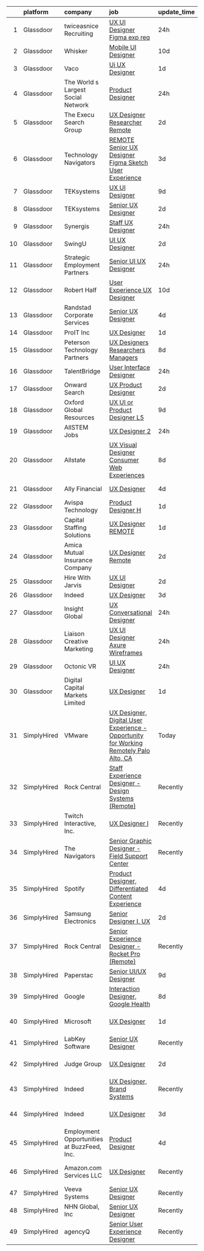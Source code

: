 

|    | platform    | company                                    | job                                                                                                                                                                                                                                                                                                                                                                                                                                                                                                                                                                                                                                                                                                                                                                                                                                                                                                                                                                                                                                                                                                                                                                                                                                                                                                                                                                                                                                                                                                                                                                                             | update_time   | location                    |
|---:|:------------|:-------------------------------------------|:------------------------------------------------------------------------------------------------------------------------------------------------------------------------------------------------------------------------------------------------------------------------------------------------------------------------------------------------------------------------------------------------------------------------------------------------------------------------------------------------------------------------------------------------------------------------------------------------------------------------------------------------------------------------------------------------------------------------------------------------------------------------------------------------------------------------------------------------------------------------------------------------------------------------------------------------------------------------------------------------------------------------------------------------------------------------------------------------------------------------------------------------------------------------------------------------------------------------------------------------------------------------------------------------------------------------------------------------------------------------------------------------------------------------------------------------------------------------------------------------------------------------------------------------------------------------------------------------|:--------------|:----------------------------|
|  1 | Glassdoor   | twiceasnice Recruiting                     | [UX UI Designer  Figma exp req ](https://www.glassdoor.com/partner/jobListing.htm?pos=121&ao=1110586&s=58&guid=000001815186f83383e779f0a57c1a36&src=GD_JOB_AD&t=SR&vt=w&ea=1&cs=1_9e7ac651&cb=1654930209337&jobListingId=1007931487579&cpc=F4EED0218A761C36&jrtk=3-0-1g58odu7qpkd4801-1g58odu85haq4800-4cbe9baa28111327--6NYlbfkN0AIiLXtwtv0BDns9BiY4ItblantFozdL6jLmLxNvS8mvsFZuf83cfUMnmzjgVz4_Nfqjtst_ZDrOrp92ib_S4Me-AGAB0wny7_ieHp5DKWR1-OZzp3wNzR53CF5I__jUX-2v838GvwKQhbSpBroY_EhQynZsfnmjrwRxZ2i8JkLeFMYN_ABEpdY5N9vCeE4orHLkoRa-1WGROrfpwpUUgXNhv9e3BGOguKixcbUjLNItaEOMblqMBpY9Bf1nueLV73_5tSAtYQ5POJHuZJqvvwTclFr8YCPTwLvsXSqSGGJRW0krL6AbVWiDCNJQihNesNPfJ_b7zR4aJsQR14Zr0_8sik0kdjbwGuAVgzGOgmJr_Y46tO4iCpGcUnq_Q5e6AQhyXEYO5mnJA5rRnW_fXra4RW6WPCjQiU_Av8EDahJjouRJoGqvMmmxIU40bUHSEliNb6562B_0WisvOvryGZ7KymaAO4eqNMptrPNaAVzJyRLgpTCmURGkpQbfYwh8Ut9krwvQ1iCSmrlC4vv-wD0FXiak85RIi7qii_fiyXuCA%3D%3D)                                                                                                                                                                                                                                                                                                                                                                                                                                                                                                                                                                                                                                                                           | 24h           | New York, NY                |
|  2 | Glassdoor   | Whisker                                    | [Mobile UI Designer](https://www.glassdoor.com/partner/jobListing.htm?pos=103&ao=1110586&s=58&guid=000001815186f83383e779f0a57c1a36&src=GD_JOB_AD&t=SR&vt=w&ea=1&cs=1_057826d6&cb=1654930209334&jobListingId=1007906987829&cpc=D7FE8E303655E3F3&jrtk=3-0-1g58odu7qpkd4801-1g58odu85haq4800-3e63ae35ad6425d2--6NYlbfkN0DuO5AyZ4DbdVEdCWdwRW2X2xQLnXYxTgC22YElx7EXc8msMH0mY6KKmy9iETSqPoVG68_ymrySiBqnT_Z-kgUnZ7-8t8PHgBNZhJB5RmVN2egvIOAqSIUFXIpkxnT2hnaFxXIXPlKXPkHZJgtupdkrxL5zaVKiEHQ1wletxAELzj_eiLjuE-c5PaI_vf8QpJbugVRmN6OBIvPVgVOm9hHBTv0ILKa_ov_sjgz3GcTtGl1V_raz0HzxgIzBcLvay7DUCCDc2cMbcuKgvEioLsSCTZ_GcH-Z6RO9WKV4vrjyPYLEdu785eUHO_ioqkcfeKTTg8qw_cYh_QNd6aW8XMbirjhPFaiywibyku2r1pPc8GpHfdqCnhRCSgNA43jKZ5jZMO4ltg7mjjM0O_mSpV9RmL3StxIec4Qx40v-APky4pufQ3ngYAD03Mjk0qF7XdGiYOJ7vGkaetUkWvcU9bfRP6I3pkp9Iw_7Hwh0_vPzk7BO4YuZz0B-0V6r7_ZQXtAJ4BCv8yYpbcOwtPeGwvXluESEdMUf2bBaNBEDi5-AfNM84tgPubx0)                                                                                                                                                                                                                                                                                                                                                                                                                                                                                                                                                                                                                                                                                   | 10d           | Remote                      |
|  3 | Glassdoor   | Vaco                                       | [Ui UX Designer](https://www.glassdoor.com/partner/jobListing.htm?pos=130&ao=1110586&s=58&guid=000001815186f83383e779f0a57c1a36&src=GD_JOB_AD&t=SR&vt=w&ea=1&cs=1_cb1e87ea&cb=1654930209338&jobListingId=1007930703467&cpc=AC285F3A3ECA6BB0&jrtk=3-0-1g58odu7qpkd4801-1g58odu85haq4800-8d33ee7386c23f6e--6NYlbfkN0D_sybMACCpf9B-677oK5j6rPldVB6BlrVvFjO_o-GJZbzuF-qh4PxErFUqfUsv_6t8kiFPyZ_jNj299LXM4LXhlu7Br84ip411-lz3BVIXEJMRMCo6PKR5LFGeXqwjY-_qqIAQ4IdY-XUxsuXZdRM_REKfdqFQu2ZnyQYOQ3UdsUPc9_92q_deRp6J11XEAhumOFRjX4OMbsqBpKmis2W1Kx2AjaskCCOf48x7hhHeOCnI9W6gDC2--NJSLUUs1tCSUsYG4m4NiiU7xHHGoJZTs2FTbvYnQK48peK1jldxQuvcLuFQLVLog9sDf3SNxQqJ3HU_pEHVj-a2oY9D8CknBRlLAYH9-R0NQSOBDiCpIg49Uc7-zFV6rvMVV6dzbhyBDtTg9SUGeSAd5ZzLe49A8VLB_8o1je8Tfu30O2dh4lhIGpdlQ9T_f4rlcGI3bkwHnm10cUtNRUhsiH0doF4_psihZvMIGxtHxiwAHF1JNwMwcd_ZFURQLYfFuiL2CxuaQXF_EAAhSsBUOy75Ng4-EkcEimlNGHaXbQGRqLD6iViP4sEVvkA0)                                                                                                                                                                                                                                                                                                                                                                                                                                                                                                                                                                                                                                                                                       | 1d            | Remote                      |
|  4 | Glassdoor   | The World s Largest Social Network         | [Product Designer](https://www.glassdoor.com/partner/jobListing.htm?pos=114&ao=1110586&s=58&guid=000001815186f83383e779f0a57c1a36&src=GD_JOB_AD&t=SR&vt=w&ea=1&cs=1_f9fa2297&cb=1654930209336&jobListingId=1007931750678&cpc=1120CD366D53BFD9&jrtk=3-0-1g58odu7qpkd4801-1g58odu85haq4800-b215dd9ab70b90cb--6NYlbfkN0DSgjPPcnEdvoK3uuxfISLALE6pB1FR7YSHOr_tSg5_QGIhoz_2VqUepdcKLBLI_zTDbMZa8Lt83iFXJY8-XwTv9huRo82EHr3Fe9NpzK6yFvrfNENXWOafxtq28bjvdDlV_z9WsPf1qHiWUKgbz9VOE9oJwVnl2SzvJg9izxoEp7Xcglnvz1ASWEFMcXxxjclLEEZUpXoPuhvn0Ua3CQFhCYo7ljAF5ICRRK4N97DRGPXLMMvKU-I0LEE2CdzF-miXcU3ppXkcFyHbNwYqh35a-oaHLNCSfxsBaXhx4cmM0MR67-6_z9C0p8UXZPzeKw4c8rw6yVcn8vTXfEijkp0YOEpCDEHI48hx1LNy7h92gYKxG_urfCLeSZngNkiEXatUuNYfeCx2g2rvT61g4TBOeqD6vAf8zDsjY65VNj5GD6SDHrYaqNC0JoeCiG8l7Zzng9RasU2BDR12MXYO81hzde3oJghy44nB6eAXrSKVAOiNMYe5wwgpEjmE4fabQVuWFDsE-TSL6TXHFkwJdKOH5Zl0q4xK5qI3iVUyUDWPG5GVYQKcIyIlnSy2wll5s7Ae-OOJrYcrW-dXL8yrQFYb)                                                                                                                                                                                                                                                                                                                                                                                                                                                                                                                                                                                                                                                     | 24h           | San Diego, TX               |
|  5 | Glassdoor   | The Execu Search Group                     | [UX Designer   Researcher  Remote ](https://www.glassdoor.com/partner/jobListing.htm?pos=125&ao=1110586&s=58&guid=000001815186f83383e779f0a57c1a36&src=GD_JOB_AD&t=SR&vt=w&cs=1_7775c96f&cb=1654930209337&jobListingId=1007926948681&cpc=1CBFC3E34E2A31FF&jrtk=3-0-1g58odu7qpkd4801-1g58odu85haq4800-f8f3d1b4f0b177b7--6NYlbfkN0B-PqtJkJBxcFK4No1YgA2WlSENonneqf7HjiGu_Q0_hJLOEOJZFKXDgkSAyn4SnXarDDIBuGXksHpJj1yxcQeosDldTDlbS5Lmi183zHP4i4epKqtIwsuydJ1VqAMwP3Ca6yaUWuyNw4QQE_VFH6KWEWV2g5exa3K17mkMCbRM5kWyZAJEc5NEx1pzYGwTcNc7Q9WILmDLK5_ZGojIgpfi9wJH6WHy0e0YmODqenlb4rJW0uKR-SiUY9ckJMBJ2ghKncm2hMtzatsdY6ZQQvXGCrnGYcD0d8Sp4DC7lXUlBdA6OfxZ3W-29iVhC_epNaBI9oI-HId0DJNPj3OUMxyPtILmv4rEAlWydhyyuAXu5mxyU1T03N5o-mqCzYV_G9GrfcS_AOmD1a-GUlNkEcRwN9fT0uY0zVu8yC9lHXCBXftNuVwAoUjUWluacK8eGcbdCq1zfIcJwaTWav9y_FX0yGRU4_mg8Z8AeBJhBRq1YQ%3D%3D)                                                                                                                                                                                                                                                                                                                                                                                                                                                                                                                                                                                                                                                                                                                                             | 2d            | New York, NY                |
|  6 | Glassdoor   | Technology Navigators                      | [REMOTE Senior UX Designer   Figma   Sketch  User Experience](https://www.glassdoor.com/partner/jobListing.htm?pos=129&ao=1110586&s=58&guid=000001815186f83383e779f0a57c1a36&src=GD_JOB_AD&t=SR&vt=w&ea=1&cs=1_57085429&cb=1654930209338&jobListingId=1007923474795&cpc=3DB599BF2F4828F0&jrtk=3-0-1g58odu7qpkd4801-1g58odu85haq4800-85f4fd6b5ef2c7a6--6NYlbfkN0Dghj5z1L9zryqi6V-NO156Xa3x3UqYEK34b4tdfJ6K_3U_O56I2FbOR1N--ng7L1jtGnSUYqswiW7xBjq9N0Kp8mY0RZiM7054f10e-S-bVwEWBOsT6mgmbVD6aaG8yNXsb0WZd9CmEzu7NM9fqkdiXnLednVsll9xrnrjF_D56wzt4-OIzGhekaBqW9-yQZl1qaKDwVMAx9UCxum3cKTAt3KbsdBI347Ru39wNdEY7q8oWd4DjejysfAWsSMedblFjeZM0YtzqhPL_orbNTNZT5oU3Kr9LND5RUrCZqTeo1TN8TUI_k3qqccC0JOPfo_T8bE8cN4XWZnUqUpyweke7QsTfKdqM2fgrwaI2xal6EQiNsESAqnshHEqweEE_heKFx2ZUnGfi22J1Q5SG-pLgVwpv3jbgPCdX1MEjvsY1j7L5D8VgCjoloAN6rlwEfeh5ai99ROhdlujDLjblb7npjBfwI663uf3PNUUYhK9urg0h7CNBsjIZGIYzvpsvvZXA7NbDJvlVQ%3D%3D)                                                                                                                                                                                                                                                                                                                                                                                                                                                                                                                                                                                                                                                                              | 3d            | Remote                      |
|  7 | Glassdoor   | TEKsystems                                 | [UX UI Designer](https://www.glassdoor.com/partner/jobListing.htm?pos=127&ao=1110586&s=58&guid=000001815186f83383e779f0a57c1a36&src=GD_JOB_AD&t=SR&vt=w&cs=1_baf2dc58&cb=1654930209338&jobListingId=1007909029503&cpc=47CFDC01B3F81FAC&jrtk=3-0-1g58odu7qpkd4801-1g58odu85haq4800-b23d9136957774fc--6NYlbfkN0AuKz8EBO1xHDEL7V2YF9xF3dC_I9B9i-Zw2Jh8clPMK9BxhHDJszxSyW718EipT5NpSSfV2Y97mEDIvr2kdv_hnmpQM2WlQUND61xxVdm3u7_abE8bWw3_p2_0_gdjdK1cXwK9G9eU85Ov5hs8PyC3iuXIPXY2re24cR4M1BNHiCMyjZGR8JwaUqJ9facDHpHHnr1TwAfsl6aNDr48cA-kj3xM-vYrohKYmIXL0IM2oAKmRY4tzqdlJYjkai2sGPBC3z06XlfBKtTd9b6nr4g74bAoFUyvGG5xNZqb6J2Mg6wfLF8aKA1WHDccvvTv4WYLqZ3QDpz1OiiCMecNewpfs5nB-Fbky49tSJNyv0tr326ARvtI1tkFum4ShMYxU-DNFStOX5-_lrNQFTwuIUhvR4EHD8kCj5sEHmfAo4n3OYzcOz0I1PyBgZRKpiu6cF74n2TOSABpMKype_afmip1PRzHtnsHA4dZKL7itLJZm4zxLkVds4SnNevF-j4VRHOHEODONNFJyoWQIgQ932tw9_IlOTNoYGv9eU6LFwPQy5zPk8WNnJ6agJ8TzMzHb9Zih-N4t9ozRLdhVlf-CD6GNsiEDRTDz7YJ507cz6C-tJVEah1eTWuQ47L1ipOWwcSHTJEieSe6zsPQFIZN99CcxYPdqKk4hK6EDpk_7yTVGdXDq5OzH0cnWhOetjcNPskP_Lk3D05fqXjboes3MCxGCdQzpCsVaKPt1wyjf7h-vNT6862OmSq-R6pxH-ZFQpaPR103Nrhvazond-pGCa-amIIaOC-uO949RJFehZy8USDfxXHjG7KktoxLjo8Lx1tvPMQGaah-QkwKCoanO56AjDqKCjiu-Bu9jZScvEilDafeh6EdFZGJ7E9gV-IHCyp5-280gxVcpwgwZlPjgbokhUc1XNgh_Yx4BxLfVzdstFbsdQMlDp01aP7-T_-S2hgVeoa0QsZNbQ%3D%3D)                                                                                                                                                                                                                                                                | 9d            | Minneapolis, MN             |
|  8 | Glassdoor   | TEKsystems                                 | [Senior UX Designer](https://www.glassdoor.com/partner/jobListing.htm?pos=123&ao=1110586&s=58&guid=000001815186f83383e779f0a57c1a36&src=GD_JOB_AD&t=SR&vt=w&cs=1_7216a1ad&cb=1654930209337&jobListingId=1007927920038&cpc=B101C867B3EF2D75&jrtk=3-0-1g58odu7qpkd4801-1g58odu85haq4800-86c3145a89bc932a--6NYlbfkN0AuKz8EBO1xHDEL7V2YF9xF3dC_I9B9i-Zw2Jh8clPMK9BxhHDJszxSyW718EipT5P4-Ir0D8TY0SCGeDI7QqQcXTrzjObI9tejwzrYXwT-zMEp76SnU7FjpUtngAbccwY6jgRMo991Dc9UXmGmUq8j66ajtARjvjq5_-5vo94gwsws5K69ODeIBfzZZStmp-LAa0kyHfF25kcSU7sErZ6LCqE4L52pqKrWGWIEAwiOw2DdLcwXJ2-k802A09bTGd6iPlklEGCA-_WEVg1C36BFoBIu5vD6RRPn0Qel3xXRX0jXiZYdpWcO9CMmXkAG2gACoaP3DULhIr3l8aIHRkt8RG2YJchFsLKbWJ3bisw5c1hPaHWQ-ffD4cozNbtHHNNR8hbhWydYGK7slWd2xxVdjOOoB0NGwpUlOnZFxV4wmabGzy3f002m2jTNPn1Vj2fDnaAiHqsF0zbQ6gwyB7lt-VzZUMRh5jQe_wEiQf9NyK6giTUrdlT48boCmO-eQNnGuLKFjlTnXr5MdgHNUyRKgO6x7yS6oY5ebdywAj0eBjXl_wmx4xjMhD-UihjOC3e9PhpC5r_7eH6Mndd1opc1rQWCl3VjfnVrob3kB570Bs0h0x4R0vZzqMJgJ8vSE1HcnWxmWceqWpBC2nOYbo3zCZzBuj5PReqaDP4ddDgjRlcI_ry2U5urh9dE_kKsXIFVqIufBNm9kJnJ3kQJV8gN_80WEjCbWsF6lQCF8dnvDZdFMezbnmSrcIVJtg5IdyekoQ06Hudlce7osYGNXkWXf92G1sV91cNqdnLIQh1Ihh3xjA1a-rQSDG0EspLhXkD0wWlA2iWMxZw0yMrOX5Bsss4V9_6E7zGKoGIchSN0QFYV88JtJv14JGUBdGZf6XckAa3H5Z2ge5z19nb_QJBWzbovSjS_n0YgXcR2YOWTAbY6apGXHzztO61tIspwrp_p3TGBkCOCMA%3D%3D)                                                                                                                                                                                                                                                            | 2d            | Philadelphia, PA            |
|  9 | Glassdoor   | Synergis                                   | [Staff UX Designer](https://www.glassdoor.com/partner/jobListing.htm?pos=110&ao=1110586&s=58&guid=000001815186f83383e779f0a57c1a36&src=GD_JOB_AD&t=SR&vt=w&ea=1&cs=1_85def7ac&cb=1654930209335&jobListingId=1007932010064&cpc=A0637F14311B9419&jrtk=3-0-1g58odu7qpkd4801-1g58odu85haq4800-45216c0cf5ae7144--6NYlbfkN0DW_ZuMbP_m-EQUZBg93ahRtEkkdXdviKhoJnsIHoZm_Bzf5R8b_260hvBh4tWqlviDrNuDi7YZPp9AlJQNF19e-k9yCAxaPz_LXk1YMl0HMuY70KFwQPmyY15jLiaX1ERNY7wdlFMzNF8tUVQDMXj4gN0pY3ynUgRQ554KAAOWn5hTunGpDWb3VciYLRzwreNTVsrkkr3WdfqZkIwXyTQh4e6CCJdKMUv5z3euiYQTJWLf5O8Jo4pfa-vPJyPz469CjoQlSSVfML0qX28pZWtG23LtIo3ls2gSc6rWXONrqr2vb1rY5ZsZ2yZsJr2kxtPKVRfXXuj0wAyAfuakCfJalSxtiritrNjUW-8pes3aJMgZKcMXtKqGFB5LaJx0-XGsficdkz03VpG6qSznQsXfft_wFl2rzfhhzygbXVIQLWzHMvtd1dxTsN6s29fD9xVymC2rCyOf40FUkFUhmHZujIjvQqe5Kr8egoH04p6dpfJe8PhB5U-yTUxxE4adgCSO-6FBc1uwQQkpw8EQmWIo)                                                                                                                                                                                                                                                                                                                                                                                                                                                                                                                                                                                                                                                                                                                    | 24h           | Remote                      |
| 10 | Glassdoor   | SwingU                                     | [UI UX Designer](https://www.glassdoor.com/partner/jobListing.htm?pos=109&ao=1110586&s=58&guid=000001815186f83383e779f0a57c1a36&src=GD_JOB_AD&t=SR&vt=w&ea=1&cs=1_9b558125&cb=1654930209335&jobListingId=1007926834838&cpc=47CFDC01B3F81FAC&jrtk=3-0-1g58odu7qpkd4801-1g58odu85haq4800-90be412c0e78cf2f--6NYlbfkN0ByltNVdnI0zg0p1CfNvnwQ3h4bWp4Qqe6bePUFuzopcagvZS5ETFReQpOgwJrLri6wO7C9pr5XNKd0KawLG86jNJkdnhc3TTDn0o1kQ9gxW_v7I4sdmFpzgSULk4RFgIG0jUxNUX59MJqWqq5xMlMs5WB06EXACGAnE1JqSFg6rmmom_27daPs6bUvJJJlqKFyGJpjJQ5X-7-kgbmgtQqWmuS5cf3K7Lh99ObVG-FI5Shg_A4nci2BYyoY9inxTLdRsBCc50_bYr7yltoWQTTrOxdXJSYvoTacw4qYdf3LnvcRfcW1VMav0jqLNDBT46Std7AWjbiWwPa6HldhzLV-BScp-YzuVlpm6Sr9KZW-DEAcojUTCG4xJdYkcDTfddQLR85yGvU9gCp158HUkrjP2YMIdfJSH80vhMQ-zHTppn7L35fGxd4oRryPtVieq-EoApWzWGRcKJz_C-iQyouosRWd_nRwIIwa5K0eolt3q4Puku85np57)                                                                                                                                                                                                                                                                                                                                                                                                                                                                                                                                                                                                                                                                                                                                                       | 2d            | Connecticut                 |
| 11 | Glassdoor   | Strategic Employment Partners              | [Senior UI UX Designer](https://www.glassdoor.com/partner/jobListing.htm?pos=128&ao=1110586&s=58&guid=000001815186f83383e779f0a57c1a36&src=GD_JOB_AD&t=SR&vt=w&ea=1&cs=1_e90fce96&cb=1654930209338&jobListingId=1007931980555&cpc=32EE424DE2B657EB&jrtk=3-0-1g58odu7qpkd4801-1g58odu85haq4800-3c0d58cfb2e5cf3f--6NYlbfkN0CLSf-jfoHigW1cBjtGRtm6_23EvXrANN9AHlQMkGJBiwptYFTk2c-t8irqyWPWI3x-QZ31W31wTjr9ruv6c3qdB1ri32lh_8dagwRQ5V9-LTl-ks22IvY4-LhNJIWTwHx-gvrVc6Ei1Jt76D_jUfbhDbGfv-po6NzQI3L7ixou525ekXo3VgkXt1GoQb0qrtyFTCn32PT_-bmExtD593OjEl6ffkvQY7rs2NtYyxOhzo1X5lQD3SFlRtiX2yHi3TxAi0sLO15JrLNFdSD4RgOaFF4obrGoAxMa_o-4ySZ3yLZ_sACsw0ip-vnNp7zLCHGWUyEZupJeo-iWdCNEPa884kgKQa7p_Km8vnBVbWQXzM1Z1izLvgmRcwl4-m_oQ2L1jL22imootnUjMVuRvRBdjkLVfiaH63Myj6Ye4IXUCnaO-KlRIbNP_NAPxqdJqOvnvJJmhVf3prwrEGP87UXY2EF-dl-S_B0PvIgOmgXvDPDKOPOJsaxnCl5Hpy80KIU%3D)                                                                                                                                                                                                                                                                                                                                                                                                                                                                                                                                                                                                                                                                                                                                  | 24h           | Remote                      |
| 12 | Glassdoor   | Robert Half                                | [User Experience  UX  Designer](https://www.glassdoor.com/partner/jobListing.htm?pos=119&ao=1110586&s=58&guid=000001815186f83383e779f0a57c1a36&src=GD_JOB_AD&t=SR&vt=w&ea=1&cs=1_32b6751a&cb=1654930209336&jobListingId=1007907399792&cpc=B101C867B3EF2D75&jrtk=3-0-1g58odu7qpkd4801-1g58odu85haq4800-bccc8e0cf7607a0c--6NYlbfkN0CpzDdaQkua3np5pkmj49lKioZwmwxQ-yx5plwbYmV_M_hSx6mEeMAEQjdiVKQ20yyVyaPlqhHhTnNs7apTFrtdRXXXF-2wyU-mJFy0gP6awhpBgIU_PAWs6EWcOgrS31HSuZxA5t8aGYQJodxxKDVZYzTilNwMYfW6ZKlbWa6w1KiqD-_1jJm-DuDV4vk6atL9UfzOc18TKuJGKCMGSkQTZeyYdRJImVkqdnMz3os_DsXYm8UOJ6s1bhNbG8gRQJ-EOsKZv9wJiXn-mvx1btMoeUXpdVVr9MpAwUFFT5obCTTB1n_kkspp8EyXiM9sXlj1bcBrEro_KiPwOAbRy_NirsD_j_-sflNJ-kENKkQ60PrkzwgoEXS61qtBz8JLxWFUOnkcb8B_hNgjpaJYIdfxYkETnkR0xAKVxTrayB9dSAcWb6Nbq4wyN1hWMQfpZ57Dc3cRQXfz8zVSiW0kGbuzqLUMest44TxsnuB_JQpRWJY8sGBGup5wzQ8EGmp1Z69rHhdRhkqFPzPI5hcbT0njv2oY9KbaahyYmMdlWlMkx6cvLnbVZonH5LEEzGahcHHMwi-AbctBuA%3D%3D)                                                                                                                                                                                                                                                                                                                                                                                                                                                                                                                                                                                                                                            | 10d           | San Francisco, CA           |
| 13 | Glassdoor   | Randstad Corporate Services                | [Senior UX Designer](https://www.glassdoor.com/partner/jobListing.htm?pos=115&ao=1110586&s=58&guid=000001815186f83383e779f0a57c1a36&src=GD_JOB_AD&t=SR&vt=w&ea=1&cs=1_c26f00e1&cb=1654930209336&jobListingId=1007921434951&cpc=654405A9B1E0A9F5&jrtk=3-0-1g58odu7qpkd4801-1g58odu85haq4800-a8285a73e4aee10f--6NYlbfkN0BI5uAquhv6luMiTjTK_pX6QnJ2xp26kgPF5SzwDlAeCi5lf3b2XVfwewJLgvbddXoJKsZV-9_Cc7yshHmILZktVr4IATABsBlEuOuUmMldN-AAKoVFUFo3ftbxmjrEnlOOdnwoaWkdHMRqQ8uthIjruz6B8tY5UpFoRhoYruy541k-0ZNrO-HnC-y-_SDTkK2jOdNkGH5y3-H4hrmjEFZC0KePSki1BruCbk5NjOFmee94J5gSHNKgUjGUgAJCQ9ibjbJav6y8ktxIc0vfwi34v_DupBnZElfInR7RM963e3o-kvSMSCzkDLEwfJ5M2dNKYTJluzVGzJpXIYOn_doOn7mrU4gV3c6e54k_stoCAiEfv12iHQiK5thpe44JVrQf_9X-iDYKLNDyhgGRc97EelgRYE0Z0Yb5SLvfWv1sWHlsd7AA1VKLsNOKAi7H_FA4I-8HvAxrjfbBZkfvZs97kRWQItPUEAw5_3XSCuS3ozQWENN50vo-Lmtx3cn5Q-vi2TpXS0kZ5bDuIrNgbMLe_erP4lw6OhnsZvGPHr-IIP84c_jeE0jhOB-PvBcwIzqG12VsCoCvyr_ZaL5PpGUyrcjkEcE1gGIEfNGkD-IvKKuzg4yNvkWm8iQQxmWBWtkarJ0Udpt7Cg%3D%3D)                                                                                                                                                                                                                                                                                                                                                                                                                                                                                                                                                                                       | 4d            | Remote                      |
| 14 | Glassdoor   | ProIT Inc                                  | [UX Designer](https://www.glassdoor.com/partner/jobListing.htm?pos=124&ao=1110586&s=58&guid=000001815186f83383e779f0a57c1a36&src=GD_JOB_AD&t=SR&vt=w&ea=1&cs=1_94f961c3&cb=1654930209338&jobListingId=1007929775484&cpc=8795CF9063CD573D&jrtk=3-0-1g58odu7qpkd4801-1g58odu85haq4800-b0f1d389af4725b5--6NYlbfkN0Dvvu0k5orVndX-pVX5gIAbfUD850mwj9cGy3MpbCSoBF1xFN5CVVdw9ptRQJVgDZRTMY9u5vYyNcG2udGUuwIIg1CbNMFqBRx92fKZzkPBYLd7jJnTGch4VP927DE8JBBbar-R4HLAdCREJTbn6vStrOYWqE8KLq_5tZXkuEIYsnDcyNmEoxv86h6HLFuzP5zIjel2rCyIzQfRePl99h14h9ZUxkEXdjrhj24bcYr3yWXeatV7mmkDRnrU49QLflb6ENRnM0q_fgXbVxViqKRaV_CIXz3Bk8soUj9Mjp0OlOidbVfsua-RzS8F4CinugJBw7sPxcsl6U4TlM96qtdSNMYnukFEf3pLsm0Fjo0oJu7R_XqYCWru-kYN4Orqj17oMj3Ua0eUlH3ODvNg3tDxWqxKS36_W8WKbnrW5I2d0iYXbiPVicLhWEs6fJvH6Ud0NnowK86CKhAZ4DY3vxIrvAJTKx6Xt4ark4_c97C21m9-3FsIS-TOM6SESgRUbvJvuMSaI7b2YQ%3D%3D)                                                                                                                                                                                                                                                                                                                                                                                                                                                                                                                                                                                                                                                                                                                              | 1d            | Remote                      |
| 15 | Glassdoor   | Peterson Technology Partners               | [UX Designers  Researchers  Managers](https://www.glassdoor.com/partner/jobListing.htm?pos=113&ao=1110586&s=58&guid=000001815186f83383e779f0a57c1a36&src=GD_JOB_AD&t=SR&vt=w&ea=1&cs=1_3ea56d11&cb=1654930209335&jobListingId=1007913922893&cpc=F5E96E35A1725171&jrtk=3-0-1g58odu7qpkd4801-1g58odu85haq4800-be9a9497246e6c72--6NYlbfkN0AgtsfPTMZ7iDcp1X4T-0K4CYWuscf9rvuaH0n-fMkMyKnr7WxHRcz12wTe7OJE2CN_IzjgHpuh0civkyGoD918JVTJPVXboxxUb1jKyX1oPgy4NdtEtnPMCDOCuk0DkoHPWbzwU4VWpU2_M4ovPn1Ozruz1zwXR5I_FuEJj90HxLtmwMZPJW-vHepajD3La6_wgz-uLYyCUDlXEkpwS6MzbhshargkrSyPM9B-VNVDik1GAoaK446bnK6rQqysBVV6DE2fbLt9abjzZl-uY970YaZWL2uCMkLfC_n1r9iS2bdSuTpc3R78h1GejLuGVFU3fbxBG6yVGEv3R2QPjST8zQE9bRaW4i6k5mvDw438rji86cnAAI0tY2f6uYJi8bCHjZesDzDqCKjxLtp8uH1xEY53ejrbCFg3ktGq3njnUQOWfhJ7ucbg2hmB13EW7hwuJsK6k0yvFPQGdI90FKaPkDIxyLddNGDy9pzrnWL2VpQ7D1KAP-vJw7E1ky-JD5Nyx5INASRhv6a_2S1y7QwaKgSjlZZWeRs%3D)                                                                                                                                                                                                                                                                                                                                                                                                                                                                                                                                                                                                                                                                                    | 8d            | Remote                      |
| 16 | Glassdoor   | TalentBridge                               | [User Interface Designer](https://www.glassdoor.com/partner/jobListing.htm?pos=126&ao=1110586&s=58&guid=000001815186f83383e779f0a57c1a36&src=GD_JOB_AD&t=SR&vt=w&ea=1&cs=1_773e0a6c&cb=1654930209338&jobListingId=1007931597170&cpc=C4A69CCDBB3B9599&jrtk=3-0-1g58odu7qpkd4801-1g58odu85haq4800-bdc3c58f05361f28--6NYlbfkN0D7yZN5Y4Y3yDNIVFku1LF3jTDQg9U8OJZurnzp5mMLIP6WqhGw4ZWWAr-MD-l2YyF3q5L48X6zciSmC2-X1FuhRjSrNRQL0WIPUxwfzVrxpBTW3JaTtslLv7h04meqTbERlfRI97fshwab_tyd5BrXprrKHVU2dcbE-R7HBY8qL6VGqlleuKuvf2a6p1fjw3p6ZwZf-koRzlZqJyoCR4w26P7xAcdLlMbRF7-g9oVBTAcv2OkXrqOgIRzT1vJ3VocJiQYHaTGpex3NEjsTgIjvAjWkbxEg9Z46u6aq-hfSQX9ZUAknyoZ-BlbH9OoAqmPsQZLjey7V_Uz2aHaB7CGVGGlCc--ftYHivKI3-DPK8WkKhO0ou9lnNWsnvP7-q1CWRS0RMcTqkhTSePa-eWHbYV3gi4NONWChrTNzrt9ezmntkp166vRXoisdz2tngchQjYCKkwbj2WhOXl0w5hXtGObgyx5BCql-1KbnMMl5d72JtveDcB8abDOel8sFEmizFRiiNuuotQ%3D%3D)                                                                                                                                                                                                                                                                                                                                                                                                                                                                                                                                                                                                                                                                                                                  | 24h           | Remote                      |
| 17 | Glassdoor   | Onward Search                              | [UX   Product Designer](https://www.glassdoor.com/partner/jobListing.htm?pos=108&ao=1110586&s=58&guid=000001815186f83383e779f0a57c1a36&src=GD_JOB_AD&t=SR&vt=w&cs=1_121f426f&cb=1654930209334&jobListingId=1007927916338&cpc=CBEBA1A9D941894A&jrtk=3-0-1g58odu7qpkd4801-1g58odu85haq4800-1c6f5219bf26dc4b--6NYlbfkN0B7YoEZZ2QAGDyEGGmBPAUWSHc1Mt3sMCn9FehKcWA3w0jw7EbYYLNYrsl7tzDtlmk_etndudjzcRFZl9VENICoBwI3YwvyFWn29nt2yyVJFfbd4Rw_Agn-gK5_3majfJjN-m8dbTqhfMKA7CAeBBoA3fn0lgOxHO0j0NyHFEOWW-fBHQqpAVwVLwptqqcOUMT-2nsoflLCQm36R--sf_BOJwfrLttSWTYIAhFzbuEY5vNlMFFjh_947bCGGcsyb_2P9k1Xz23m3avIdbKbnSFyzfcUXwQ4Nd7G9m6Dmwl4p-DtElKMP33rCNKy5gCuVbxW3v9__A2QDVXgUweprZfc0CxOv7zyv9rHez1x1oF6-jei8Wtn2ga0lfcYvSVEv-ehXzdsLKwPnJsrXnvbE74OveiKMTPYRTOgp50TLSvqp-Nx3VZa2RBtZbReDicjMiqLtJMvk-Gd-hOsrga0Che1XlQ8UtZ-jkefA4Z5uUI4CwpRrknerTZa9D1qAV91f9hingYP_uBanJ7sbo1cpalOQhwcud-jNTbPJPLXRTWUcCdDMthWWoDJVFq22Sr3VO4Z08_5TlBdOQKLV8gdzozmtoSmR_qcHYlnhjJ7AKKFD_7bLNnXxsgQhmQmBzct0SDw-zpHcrSFfn7a5U2Qnxlay5rY_YhNaRfSFH4GoSJ_cwgD5T-rvqEL37ht2SV-2zxsKWtkDATnZoO1En4JZ2G4jimhy-QVQxdOBLKTV86i1BeMPjV_XFshgu6InITOy-8leCoDKZqCHhfoaTOb-cxFjqme7h53A9KWVkuA4uYIRo-7AJzrH8aFHv1McNrLSf61HCpRZTzRVbtrflrp8e0kiCJ6cOnj3MaeJkp-QOQ7CR2P_DHpNGcO8IkYuuaU8YRwCBWTzWMnowlsPo1uXAOc_ndPoC-VVMe6kq21gVV2xZTcH3Kxm2U7NsAC-7BOTSJZf_JTEu3H53b9_J1VQP9jm_wFrINWr0H9EQYPrxwm_ARCTMxyWu0V)                                                                                                                                                                                                                     | 2d            | Chicago, IL                 |
| 18 | Glassdoor   | Oxford Global Resources                    | [UX UI or Product Designer  L5 ](https://www.glassdoor.com/partner/jobListing.htm?pos=120&ao=1110586&s=58&guid=000001815186f83383e779f0a57c1a36&src=GD_JOB_AD&t=SR&vt=w&ea=1&cs=1_62746d1c&cb=1654930209337&jobListingId=1007910888820&cpc=654405A9B1E0A9F5&jrtk=3-0-1g58odu7qpkd4801-1g58odu85haq4800-236d53317970062a--6NYlbfkN0D38dVY1HiwVlRJ2sgHwoll4iKvb8KzfDOOcqRKKsqQYBdEVI9w2agCyPdJw2s4TQoE74vZzh8SXUc9h0xY8xyPYLwKsOvBUgl9y9tE1B6tRrqFTkfx2LFZhefZnNvzciUxa9TnrtURLxlm65Qh6xlIx7olQZRP4mkpX-gaUrNa9j0kfrBiZiIsjFlL9raYYwtLq2gxJP2GwWCDuDaI3wVw4Jes-KzEF4tnNK1Lbliu1_CNufGUazfbzTVFMEVackRBYlcqYH2r2Xk-7f8T_tgUzwefQLCkDy2zHNYQEKCANMI7dF0IMGaXrSj5PRUfQgiD5s2EUFEPdgDKErtnnyW2Lnm19DqkDG6c8CNKZFGyKr-KG9SgyBfD55KsQnB5FCrOfvntPhQ_YoxR3Nwv1rMNBH-UmjIlYDEsfzj7st5DY5Q8gt8m_J5hkJg17if0waB10QNEIZ9IjOFnsEk5wJs71ZjlAgXIw4GcHpjCr2R4_p-RtTxgN_o1PmFsE4zHV9yzEajSyZ5ifg%3D%3D)                                                                                                                                                                                                                                                                                                                                                                                                                                                                                                                                                                                                                                                                                                           | 9d            | Remote                      |
| 19 | Glassdoor   | AllSTEM   Jobs                             | [UX Designer 2](https://www.glassdoor.com/partner/jobListing.htm?pos=118&ao=1110586&s=58&guid=000001815186f83383e779f0a57c1a36&src=GD_JOB_AD&t=SR&vt=w&ea=1&cs=1_933d918b&cb=1654930209336&jobListingId=1007931661160&cpc=444700D72F2ECBCE&jrtk=3-0-1g58odu7qpkd4801-1g58odu85haq4800-3594efd0c425616e--6NYlbfkN0AiZrMnqxUjvkrH1BfCsd59OntStyTxBw0I9DVEtrwMU8u8VABxWhm38rMTa79PJKD7sLexSlGh70obY4M4HRPdIEc3Ntv_vC2sT7CuyBm7gb1CwOUj2VxMrsj4P0qsw4HiizZFB7-qPxaidMKGUVuSOFPmqnIoBEc79zZio-lUmdd8cgo3oR-62XJy-2fwY5AMXOHn9AT2toDx7MccWbe5zX3g09Pg5bKUASLLLXhiNnWv6AzIkcyg3KFY09kta3MR0pHOjQ7teWuX2cSQ8337Bpm0dbDrua_7h2JPoUHy5Z3foAH6PZYOaP0Lhk8FG_0CFaMecXZQEaBdStMfMeFU-r8VYZbNC4UWXr2nCjp2AKqrULCEnu4d4F8E7PD8ZLiF7t-TL4g4NMrpz2jNayolLP0-RRaHlH7KRCjzsmb7zvuW6bmqG40pMKmNVmehbBGt29lbErjP23GJNvBmPjc-2WcklK7aiutYP7KlgkhFJI8ISKUFrBy-sp433CxQSNM7xJwrO7vktA%3D%3D)                                                                                                                                                                                                                                                                                                                                                                                                                                                                                                                                                                                                                                                                                                                            | 24h           | Remote                      |
| 20 | Glassdoor   | Allstate                                   | [UX Visual Designer   Consumer Web Experiences](https://www.glassdoor.com/partner/jobListing.htm?pos=112&ao=1110586&s=58&guid=000001815186f83383e779f0a57c1a36&src=GD_JOB_AD&t=SR&vt=w&cs=1_c86fe24f&cb=1654930209335&jobListingId=1007914485050&cpc=F41FEAB56D215062&jrtk=3-0-1g58odu7qpkd4801-1g58odu85haq4800-3196ac33e8f806e8--6NYlbfkN0BLH0BMQoDn-yw6Urt952hBm1JLFZ7WpBxND2cMIOjOqdmupiC_ZwOjCSzUpM3cDMZGOf-Kt_-x8Ym-llbhspBMgQkvS4-FVVe4lgdPNxQFzCtELzUdOAXdalJtT_oXjWdEPwr5edWDyv8RyJ9E9o24SA9RCt72_oDm4CeruygIA0PVnN2MWJUTVbUSaAfv45SVyZ0U720eEfDSot3gufGimkZYTyUapFTnwVMpIAaUKM1RILIH3o-x_CU-K41tr3F4-v7SrwkKiUdqHKl1hBGhvNpScqvft-_tufNK6ajB08d01PYurmNVJSLsucEZDHGQF2-9XCmjPdKdj2zFs9PUPLLGNjUcXSYrt8oazD0Suw4f_R7XJO7BRVA3VnQpOmKcUFu40n-HaCrSC12zKHmRrGmyKZqc8N-0FlRMt5GIKa4TWoMt8THa7yCXojlc4HSbdJn2IQlMz-ncqoDGsvHowgOV7K8y-EXvK2Z2BeW91qCvnl-G4jWHFkUBo6TLsJ3sgdPQarmNMM7FggCB3BoZg6Uu432NLiNtx6fU5ukmDrBBupMyeAiEhw1xWQyhmpmJWxp655CuRW4eGxhU_hIhXNEjlQlYTceNCdFopzb-YtCZNDxKvTuAzTg1ChfOe-HJZ3hBT_RUc121mV5afPnNsqvEal8C5Wya9Am2akLVIoC78DsnKctW-Crw9FSlv9xkt027eIUNKmu9lY_moUWErN2baBZEeR87lU-k3VkcxznIWhvGbutYYvT36v3ZphnYUwlIFxYS4IgFHcuRnQ9j0HFNc2jrANaMYjEUnNRWu-kX3iplKRsUMIMgKvCPrdFUfZ5oJZSTI1kcK8jJSTgwju6JyLPAPU_d_pjv4QiL7yBQ0PygeogaGxevxpi7LyrYTySWcvRATek8TPEWW4bxzV9fgd2oO928CFFP_qMXLO1Onnht88Th_s_9h686Ww4P9C4juUou2hQ2VTLyDsSwXP8Qldt2k9C9V3kgEEJgYiNKSauR-7nQW5G60hmwI7km3y6vj1vYQp4UIesEekcerPrellMzMY_hVbRdq8q1fDGoNmVmAV74XdctJ5ZdAyvpe6zCMDgNWI9GudSwgqPpprBF06VKt_RgXWOqPVeEqwZAbJo5xgFTHihDMzorH6GyDAaQlB-CtSTDYhNhIJ_qjvdIZRwzkEBbKgBrT7n-4A%3D%3D) | 8d            | Remote                      |
| 21 | Glassdoor   | Ally Financial                             | [UX Designer](https://www.glassdoor.com/partner/jobListing.htm?pos=111&ao=1110586&s=58&guid=000001815186f83383e779f0a57c1a36&src=GD_JOB_AD&t=SR&vt=w&cs=1_09003a0e&cb=1654930209335&jobListingId=1007921188578&cpc=F41FEAB56D215062&jrtk=3-0-1g58odu7qpkd4801-1g58odu85haq4800-b7f3488588d7c1c2--6NYlbfkN0DJ5QQ_XkAtnGD7OtNJBPWnMWX0-0yeBIg3SyIy7sPtwbzsSHHn3ObDFBkKUa5OGl_kTcNFTUq7R5pfB8xwnSESyHOdE1bdbTyi5sZikq59piGfExyeHGtUJ3qGrBo_2XJ6XlRHOQk-Vdqz8qpLt5_gS7TucC62N7wExGiyIHMAMoSyAxGejroC27yYLatU38koQ--S9FJT8HElADjMWOe-4Ey-5rlcxABlJHt6lt9sQqv_-cQOY2KLy900LekoikVAHp9SL0RSzCzcuSbdCe7iOhPUlB6yq20jINHFolIW6c0KP6jZRWWpkLarNlm61DA-IhaBoTMAZwATlHB2EEiTPrVVUdtrGGgOIYs4axWBOM_8KGt7sIRQH-0isxtHcHUh-1maURgyZoSkIz3WzyLVOU1j-ceNWTp1rgHItuH2iJM5msYKn1dfYW9g3Ir6Gd8oxKAZa5dNcGq1rmwkH38U5Nil63g3DTs%3D)                                                                                                                                                                                                                                                                                                                                                                                                                                                                                                                                                                                                                                                                                                                                                                                 | 4d            | Charlotte, NC               |
| 22 | Glassdoor   | Avispa Technology                          | [Product Designer  H ](https://www.glassdoor.com/partner/jobListing.htm?pos=116&ao=1110586&s=58&guid=000001815186f83383e779f0a57c1a36&src=GD_JOB_AD&t=SR&vt=w&ea=1&cs=1_e29b94e4&cb=1654930209336&jobListingId=1007930429590&cpc=84DBBAA61F05C438&jrtk=3-0-1g58odu7qpkd4801-1g58odu85haq4800-ef2ddbf7ac69a93a--6NYlbfkN0Dj2d0qKPEJP0fpBViK7V-TZwXvjpwqshPgAnSSx4qW-KrhPkyDM9HZN_F8jkueVASTfd-Q59fimzkyRsWUA9xck-Yv4kw9jIeGNrPeGvT2vmOuEQAP0MYFjhQtVDhV6j3Bq6qeNsT56WPCPR_Duc9595ADyBG4Pe-wYsm94k5N91lueVvTq-sSMHuqznYWonnsq6bHMQ1EIpSevTMaZ-igVej1hfWUzMqRxbZxk_O1j06QY2OXRV_WIEEvfVFd72Yq7Yt7ocVb_7okZcHWpO8JdXI9PepaOv-RVGE2dq-KiNPo7FE73H2PPTIPY41SAjQJn3sRpmVf4MTInsZ9YhGxQn_tX0QxXSi5FyDR6YqeOqOs1187JdnVqgdmIlo8kQVWk_8O9F8bYgsmWlC6Jv1NM6sxWe4WoHjGWpAMMpOM2rFkeNe7Glrxv6r_AyZO68bAiCt1zAzm9ADxRA31laJnkzbX5gvcvfI%3D)                                                                                                                                                                                                                                                                                                                                                                                                                                                                                                                                                                                                                                                                                                                                                                   | 1d            | New York, NY                |
| 23 | Glassdoor   | Capital Staffing Solutions                 | [UX Designer  REMOTE](https://www.glassdoor.com/partner/jobListing.htm?pos=122&ao=1110586&s=58&guid=000001815186f83383e779f0a57c1a36&src=GD_JOB_AD&t=SR&vt=w&ea=1&cs=1_c79c8134&cb=1654930209337&jobListingId=1007929605112&cpc=AC285F3A3ECA6BB0&jrtk=3-0-1g58odu7qpkd4801-1g58odu85haq4800-056d8a1f4b1570ff--6NYlbfkN0AHXq2vAVwR3IH7wgnTMdWCa3HguypIXx0DFudX-u0zu6XSU0N9gDGCMsnO9yvyAfNResLx3I-tW0Y3rnKxa7yFxxd8pkwYkk_SsmljcZ2myNyp07vXnYm-pD-RzFNdg6sdbIMEieOI9LmTFzEynss7nw7t1INrBReRt-frneHPkrRXVZzV3o-cMz_iJYJHm6gK0_kUT2loJLgqzt8a6gD_OUF2CwNCVBr2k-C35sbtriVFsDQrIi48l5QlOzRLrBsoL6qAqe1ueAvg3Bs5N_clHmgFHL-y4Pa7X0fvvObGoVGxdGOpT4wHrvqXbb3y0zJU87J_zQBIiylu-fudqueF-hswaaRi0rH6OtaqbaXT6nQtN3EqNsqfZUnOc1oMB67se-D-Fo63jVbVuB9HjWXN6DfV_o3823VBsFuK8H8Zt-NXQWFmvRIQw0a-vWB-M_4IBLB6aZ1oN2phF0QYvs0rPiaUBoKMBoQ9-KcDgWPhAbI3b2rn1fyEW3iVd5askwJmX8lH-sBa0Q%3D%3D)                                                                                                                                                                                                                                                                                                                                                                                                                                                                                                                                                                                                                                                                                                                      | 1d            | Remote                      |
| 24 | Glassdoor   | Amica Mutual Insurance Company             | [UX Designer   Remote](https://www.glassdoor.com/partner/jobListing.htm?pos=101&ao=1110586&s=58&guid=000001815186f83383e779f0a57c1a36&src=GD_JOB_AD&t=SR&vt=w&cs=1_b0dd643c&cb=1654930209333&jobListingId=1007926834023&cpc=9FE5D8D7282D4400&jrtk=3-0-1g58odu7qpkd4801-1g58odu85haq4800-2c7305d5d3e04e6f--6NYlbfkN0DHNsmo6-l5VPEcn0_qUKkjeVx5zfr-x0vwZbi1T4ZBycdf6Jx9Tpj7qckzafRgtcIsjmn-TscFFB-IG86F17M_sb4snCqogfMYBkucV4L1lAygGDqBt5-cph-doJXodkoZgAZ2ic4E2TQ1vuILfL5dbGSsMLK66x38hbHaXN1IL6kxewnsLr38Yf7hwdUAZcUpSu5hNIu7xlSrW-zYY99UK_10elzU5HyJ1TBbcI0UukMs04xmqYdNugyfcvm-MturuonWyGTMAh4Ry-GZW9KtOdeSOmLrzkcU8LsrlPvK1HkoXR_zP-fhVfaj9_7b29kzF1wkx-NpErD08VBHupU06eJ0PP9wz03quUQcZVt_UaqsB8RsuRpjBJc7_QBwbphbq4Ko3L112zmOm1C1-enyIKTzyVgh3Qc_94ZladtXPFHpmhaPr92_NwqW-EvZhQxPveXc02xHTD9E5AKitSur6uzLK7Dp662r98kMQ_eDTOnKFliiUI7UhcgOeHFECfqHDxOuP_siSeCnS0Rg2iiC8OhsmjEbkrMtDDauXu8FoUrlAASzFVDEW4bH9GY4e0yhm3JBt9tbWUUB6y4wGKNo_5DdhsmJeWJkLFVHnrE7-I--pMpEHNZG3wkIVt_fs_YB6iFuxTJL3IVU1eaUwyXDl2NgXUwqIok2awGqCPodcsioLVPU_E2xFiq62WenFLTNN5Rgp8agjoH7QwO8q-Zgc0uc0rgsBvX81k2i2ddAuAyN1Mddfi3FZA3XckYM7XjuxOFWm-Qeg_10trifjDiYKrRVjdPk_jihjt7Q0xBxtA%3D%3D)                                                                                                                                                                                                                                                                                                                                                                                                                          | 2d            | Lincoln, RI                 |
| 25 | Glassdoor   | Hire With Jarvis                           | [UX UI Designer](https://www.glassdoor.com/partner/jobListing.htm?pos=117&ao=1110586&s=58&guid=000001815186f83383e779f0a57c1a36&src=GD_JOB_AD&t=SR&vt=w&ea=1&cs=1_07a903d1&cb=1654930209336&jobListingId=1007926145509&cpc=AC285F3A3ECA6BB0&jrtk=3-0-1g58odu7qpkd4801-1g58odu85haq4800-642f6b9d5075da16--6NYlbfkN0BeqOXt1Ki4TgaqVzKgHyO684REiCAwMDt6QdkLJMyKFE4U8Gf44T3q6743LZi-2_pt6MslfxNCKwG26QfOnk65MDSAvhEh1FozefcMaaZUoVlqpMK1sFQmvjY6FGbPfjXKLfmf_WvM9oMstn5PURCunjQlgiWmywsCjJiIEj2hRib3oL1zugv-pYhM2ajHHVefwhi0s2hx6g9qJ301NgnWm3AfUZoMkyBs4vUV_a4EcxjONFS_yXKVCz09wp_P70ekhENK6IqtgTkfcIxtQPViqR0R5lSRuF1PeTgpvYB2tbTVvdOHts7S6sevvsSlag89-0Ryna6CNFEKhX7K4u7ONvxhkwfaFLHRNkfT2FHwXP2tpYb3FJ9U8QyKDRhPzQ24lBEOcjoWDhnZPrptOrChzVVFfl5oyIPPamQr30TyJ-xNKcoISrD7rbvlOsgEXdKoifB3saxABCnAVZVqfROP1uemEtCiaOebl7F_Qvi14NKxKh1aAuhmcRrvXAxFahjBIGs8Fn7nEw%3D%3D)                                                                                                                                                                                                                                                                                                                                                                                                                                                                                                                                                                                                                                                                                                                           | 2d            | Remote                      |
| 26 | Glassdoor   | Indeed                                     | [UX Designer](https://www.glassdoor.com/partner/jobListing.htm?pos=104&ao=1110586&s=58&guid=000001815186f83383e779f0a57c1a36&src=GD_JOB_AD&t=SR&vt=w&cs=1_4c15c4b4&cb=1654930209333&jobListingId=1007923874752&cpc=47CFDC01B3F81FAC&jrtk=3-0-1g58odu7qpkd4801-1g58odu85haq4800-3ac8a8f617c321c6--6NYlbfkN0CiRNM7CVr8YueLFKlzwbFWI0o7IjV438l4sVrvKZ0flpURU_mqoI8EbsK64YRr3OAaXjJJu2l5SfCEuFHJvSAwOF3klP6nwHV-XTwzoG0lue_VY4n5DHHb8LK6cbTIm222QLgO3-z7kFWHCwr9vSBncnj_4dIwG3SX4qiC2MLmkZYeU_g3oXbNDb-vwyDJq-3JVsIbvDxR7LHwpihjOCaiUsZvF08QBdS22YcXQ6A97EGz1O2nL7xCtgud540SYf4b3UNL63xnWXD5Wy9wao0jEdu9QsVYLpkAGZjnVFWZEKCqvQF_Kjur6_pLayLLw7NvWGohONTSQMcIAhzeAcLEbgKeJJW9uJmK3eif0xlelr4762J98BlkMV-MrvOCBYdIXKrYKuyBZvsHtvhAujxRp7GDRdbO6EzTgmcCgU2xLOTUrD_ZfEA0GuyGxAonJidkJ_Y3yGfSO51k5qF9nQnQV9VjQuPdJVC1YaG_oQTBTv9_P_hMe5QRLkHsRHbB32HhcZaBwuzni3sk8Nb2Bki8)                                                                                                                                                                                                                                                                                                                                                                                                                                                                                                                                                                                                                                                                                                                               | 3d            | Seattle, WA                 |
| 27 | Glassdoor   | Insight Global                             | [UX Conversational Designer](https://www.glassdoor.com/partner/jobListing.htm?pos=107&ao=1110586&s=58&guid=000001815186f83383e779f0a57c1a36&src=GD_JOB_AD&t=SR&vt=w&ea=1&cs=1_7ebe87b3&cb=1654930209335&jobListingId=1007931831402&cpc=217C45A42544DB93&jrtk=3-0-1g58odu7qpkd4801-1g58odu85haq4800-77f0dc64a415f847--6NYlbfkN0BKkHZu3wF05EeDimN_p6sYpKCMArvwa95YdH7UpkaBCkTAlOdu2lVg3PGyOTeT_EK769KBeyr9NN_pIoMSzzO8BZDAfopk6Gq0kSzW4Pci4mo6XJRbo7klqVLD9jqw-nC-JTly8FcN73XNjPnC1GCVE_gaUKSo8uO2twbrV32D1uxPIMYnrDgb7NIV308uUdRBEWcBpZfme7jvvBnzNGLuvy5uBbaLN3-rebpxRTnCOTcN0Cm3Si53I1zXbuO7lqKutu-rXDoXRrbiwivBwzvCRDBwBkBJ3UHf_nJfJrY4PGXiAyL8gmPedh5ohKWhed3fzeeAw6A5PzXt0EIHsI3t8PF1B20lG73Y3y1-9uL0vz6l-28lxJ-dzWJ21b7WXqLQBIkS3Db6VIQIy1png6M8DMpDNbiYU5HHZ6SZnB2_r6ytqzx07__m18R1ZFP9BBc1UaymgZIFlfka4elxQncxwHESEDRytA3Vnlt4_WK72teku-z0xe1i3FhG6p80M7N9DdNhRppSWw%3D%3D)                                                                                                                                                                                                                                                                                                                                                                                                                                                                                                                                                                                                                                                                                                               | 24h           | Remote                      |
| 28 | Glassdoor   | Liaison Creative   Marketing               | [UX UI Designer   Axure Wireframes](https://www.glassdoor.com/partner/jobListing.htm?pos=106&ao=1110586&s=58&guid=000001815186f83383e779f0a57c1a36&src=GD_JOB_AD&t=SR&vt=w&ea=1&cs=1_bfe610ca&cb=1654930209334&jobListingId=1007931564163&cpc=1D891ED3EFC3904E&jrtk=3-0-1g58odu7qpkd4801-1g58odu85haq4800-6b574b7215cea0d7--6NYlbfkN0Avk85b-YPEI5UMG_dNRGM_jE8ITbRwotNFgB1ePgli60ZDt0HDFL1Z9mQ9aKHk4aaoascpVqm2SiXNeLhMgyqGmAomi1PFmqYapzFFQXK1HyjOj6Sdu7qNIaecWUmbly6VB3HdgqsUyQDSZyTpJdh_fpAJNYqun33bBMKcuM1AH-0JPRPra5panp5aBY_8gC-pS3vh3-BUliiKTu8uJd24m4ZmMpBpvSD_3Z6fs--YEZB7AeUk2JAk06MziSkv1S2ytq0CGjQK5kZq0_560LOUa7rm8edoXKMBN5ZWBezXx9DGJnLu5kysugwj8FqnbU-RoQqqgBqEifjKCdfmZYntZL3MTZoWbEjv0ppaHnv_ldP67_C9wxuc9umqefTfMWqeuW-mxpuC47Lzc0boZR39n62ag9RHxCDrKeGzMuJC3vUSfAJ_Vh6AoiizLmTZ1CX5Vy7EScskTEjU1NV8O3VJMLjm7LNVb9tBw_IXdqDE57LCLikR6bx3Nx5_6YDgxH0%3D)                                                                                                                                                                                                                                                                                                                                                                                                                                                                                                                                                                                                                                                                                                                      | 24h           | Remote                      |
| 29 | Glassdoor   | Octonic VR                                 | [UI UX Designer](https://www.glassdoor.com/partner/jobListing.htm?pos=102&ao=1110586&s=58&guid=000001815186f83383e779f0a57c1a36&src=GD_JOB_AD&t=SR&vt=w&ea=1&cs=1_31e41af6&cb=1654930209333&jobListingId=1007932194847&cpc=FD0C804CFA90C8E1&jrtk=3-0-1g58odu7qpkd4801-1g58odu85haq4800-b0f123fe98812d89--6NYlbfkN0DukAwDndutArnS8OT3znlJ-TW2KpK_7rZjO0LfXc6UVH5gGuOvt159CiSx9pk8l8kgyypRKyXTU2n1c2Z9g1VonO0Oty4GL7NWTx0KGPxN5q-PFZhu9Ux-SRjr7OT_xbRq7zWBlFvfBDBamVzjGoiAtZZi2vtQDL6D6exOxiecFP113V9wHyM9TueLdDf5KGff2Di1PBGyw6XPmzm7LpZM9aNRq0gx0yHdPJkdBIxL3ewtRWeeLrNBwOzprO6nNxwkRAjjVmFujqYIlLpQeJs7DTeAzC76RiDzxt1ujFeLujqaT0w0wnjinb62ExEoS1t5XZ28cb2qj4FbrsSrFwdbKY25gu6pc8ZRIZX2svdbc7EV8KWIQD8irygVFazV2VMWpuNpHXnmRl3AEd4LFkiNP_CBp_QWpbxjxbMhDpMDXayfl6TU0BrpbUzA69Mhp-zfleOLZBGnbiyw2izOESqL6SUtlxO-z2Jb76ZcenPqNCCZS3nmXgXlE95G3uIxZu0_nMzFSIa7_A%3D%3D)                                                                                                                                                                                                                                                                                                                                                                                                                                                                                                                                                                                                                                                                                                                           | 24h           | New York, NY                |
| 30 | Glassdoor   | Digital Capital Markets Limited            | [UX Designer](https://www.glassdoor.com/partner/jobListing.htm?pos=105&ao=1110586&s=58&guid=000001815186f83383e779f0a57c1a36&src=GD_JOB_AD&t=SR&vt=w&ea=1&cs=1_9e62b02a&cb=1654930209334&jobListingId=1007929132026&cpc=44CD5376B8534B8F&jrtk=3-0-1g58odu7qpkd4801-1g58odu85haq4800-d330def6aba6aa8f--6NYlbfkN0B6JRRBbZmobA_PeboW5F_Fga0oKLS9QY_m538N67up-Js34smrhlNBaq6LOsShUtQP5bZcuazRTRUwwAG6KJ-aglbZFOvv6T22zNEBh-M4G8Ir-emg_Tv50a2beUsUG3qLFT-zCD3_6mb7ZFmmuMy2fxQh2YMvGDLgADtyIudMa9V6ENLiZrIyYTf0SYHvuCJRaE8SejPn8EBBUKOGEnpJJFB4FlCgT5aOoIKYJBPETwn3Qc_VOmOHAcFC2RpGapVCZ7QV3PW6M0cNeZEXQdqZpCfESRroCEy81nHDlIusFPIJrcQgOwV-q2ZK-iR9mZYdZhEyRkI1vdeWQK0TZLF2nUb8cgNFBHblgmAB7aopJ951NCnmyCVALdt0R6GPrcujpTlUkTS4Mocxje6pk2bq_dgHgPOT6pbkPJlTKDDKxzaS98xJteuzEaZqtkJLjh2QjYR_ZxNSTeMfnebHyKD5Ys-CCFx-8DhFOKRhHnS_zmzkqLi4zEdPWK1KMD7rlwQ%3D)                                                                                                                                                                                                                                                                                                                                                                                                                                                                                                                                                                                                                                                                                                                                            | 1d            | Remote                      |
| 31 | SimplyHired | VMware                                     | [UX Designer, Digital User Experience - Opportunity for Working Remotely Palo Alto, CA](https://www.simplyhired.com/job/59b3zkc-wX3YCyiLOW0bLVhImaOlS8jTAIHnuXFkp01NH348Yz-EIA?q=ux+designer)                                                                                                                                                                                                                                                                                                                                                                                                                                                                                                                                                                                                                                                                                                                                                                                                                                                                                                                                                                                                                                                                                                                                                                                                                                                                                                                                                                                                   | Today         | Palo Alto, CA +20 locations |
| 32 | SimplyHired | Rock Central                               | [Staff Experience Designer - Design Systems (Remote)](https://www.simplyhired.com/job/wGe6C28J11MkzfioyR_m9oiPg-qKrUibYOhMeZWgwGUY78Qox31bDA?q=ux+designer)                                                                                                                                                                                                                                                                                                                                                                                                                                                                                                                                                                                                                                                                                                                                                                                                                                                                                                                                                                                                                                                                                                                                                                                                                                                                                                                                                                                                                                     | Recently      | New York, NY                |
| 33 | SimplyHired | Twitch Interactive, Inc.                   | [UX Designer I](https://www.simplyhired.com/job/w0PgOR13sWoHDY1Jvh93r4W3rz6JbTzLxSC3KqgLTlIW5-hUn14zOQ?q=ux+designer)                                                                                                                                                                                                                                                                                                                                                                                                                                                                                                                                                                                                                                                                                                                                                                                                                                                                                                                                                                                                                                                                                                                                                                                                                                                                                                                                                                                                                                                                           | Recently      | San Francisco, CA           |
| 34 | SimplyHired | The Navigators                             | [Senior Graphic Designer - Field Support Center](https://www.simplyhired.com/job/ZVG8enVEC9edFSjur0wnCS45LNaNHPIWvSgNPKKN0AYKGrtSTb8CIQ?q=ux+designer)                                                                                                                                                                                                                                                                                                                                                                                                                                                                                                                                                                                                                                                                                                                                                                                                                                                                                                                                                                                                                                                                                                                                                                                                                                                                                                                                                                                                                                          | Recently      | Colorado Springs, CO        |
| 35 | SimplyHired | Spotify                                    | [Product Designer, Differentiated Content Experience](https://www.simplyhired.com/job/cUbsVj5lj4A4bwvYTej8wxAxtXGEz-ZCcv7VSVhnZ3SC1er0CG8QgQ?q=ux+designer)                                                                                                                                                                                                                                                                                                                                                                                                                                                                                                                                                                                                                                                                                                                                                                                                                                                                                                                                                                                                                                                                                                                                                                                                                                                                                                                                                                                                                                     | 4d            | New York, NY                |
| 36 | SimplyHired | Samsung Electronics                        | [Senior Designer Ⅰ, UX](https://www.simplyhired.com/job/eYSK_oOF_rGNTR1XUUju6M2AWGhi3ZD80UfvjN9fXTijOrXvxdQXQQ?q=ux+designer)                                                                                                                                                                                                                                                                                                                                                                                                                                                                                                                                                                                                                                                                                                                                                                                                                                                                                                                                                                                                                                                                                                                                                                                                                                                                                                                                                                                                                                                                   | 2d            | Mountain View, CA           |
| 37 | SimplyHired | Rock Central                               | [Senior Experience Designer - Rocket Pro (Remote)](https://www.simplyhired.com/job/WFOQFrw2mphynW-NsIpy91iE8xWR5Lm0fNy65Uhq_2M__KiA2xz0ow?q=ux+designer)                                                                                                                                                                                                                                                                                                                                                                                                                                                                                                                                                                                                                                                                                                                                                                                                                                                                                                                                                                                                                                                                                                                                                                                                                                                                                                                                                                                                                                        | Recently      | Detroit, MI                 |
| 38 | SimplyHired | Paperstac                                  | [Senior UI/UX Designer](https://www.simplyhired.com/job/7DvJUfV1-glWnQraeycggO6s3_EM7nU1aXMFwULTa3P7UNO7HS1Y5A?q=ux+designer)                                                                                                                                                                                                                                                                                                                                                                                                                                                                                                                                                                                                                                                                                                                                                                                                                                                                                                                                                                                                                                                                                                                                                                                                                                                                                                                                                                                                                                                                   | 9d            | Orlando, FL                 |
| 39 | SimplyHired | Google                                     | [Interaction Designer, Google Health](https://www.simplyhired.com/job/YUHBB4EQjTbJBdyTZagRV8m9Ks-a90An5tSJs3rZSgAQcUflCfNYSA?q=ux+designer)                                                                                                                                                                                                                                                                                                                                                                                                                                                                                                                                                                                                                                                                                                                                                                                                                                                                                                                                                                                                                                                                                                                                                                                                                                                                                                                                                                                                                                                     | 8d            | Palo Alto, CA               |
| 40 | SimplyHired | Microsoft                                  | [UX Designer](https://www.simplyhired.com/job/y3yZNkXRGmRiPSpBqvwOl8Q3U8wNCyWqaVqB5h31UVZmDwLhPtUJxQ?q=ux+designer)                                                                                                                                                                                                                                                                                                                                                                                                                                                                                                                                                                                                                                                                                                                                                                                                                                                                                                                                                                                                                                                                                                                                                                                                                                                                                                                                                                                                                                                                             | 1d            | Berkeley, CA +2 locations   |
| 41 | SimplyHired | LabKey Software                            | [Senior UX Designer](https://www.simplyhired.com/job/1Sb1F07gkcoYvDkxozIfGgYSpFEbxhfg058UdQNPx4izlU_I9m6Wjw?q=ux+designer)                                                                                                                                                                                                                                                                                                                                                                                                                                                                                                                                                                                                                                                                                                                                                                                                                                                                                                                                                                                                                                                                                                                                                                                                                                                                                                                                                                                                                                                                      | Recently      | Washington State            |
| 42 | SimplyHired | Judge Group                                | [UX Designer](https://www.simplyhired.com/job/7WV3BAcPglWp_BgCfVXDr4cv7lzZH3KG5EKWIM-WgeiyhBM4qDAXFw?q=ux+designer)                                                                                                                                                                                                                                                                                                                                                                                                                                                                                                                                                                                                                                                                                                                                                                                                                                                                                                                                                                                                                                                                                                                                                                                                                                                                                                                                                                                                                                                                             | 2d            | Sunnyvale, CA +1 location   |
| 43 | SimplyHired | Indeed                                     | [UX Designer, Brand Systems](https://www.simplyhired.com/job/KwBgHjmBOTUdoZAZMrUtugMc9DWYfwgQZA3L9AGTfVnbL7N3KBlA1Q?q=ux+designer)                                                                                                                                                                                                                                                                                                                                                                                                                                                                                                                                                                                                                                                                                                                                                                                                                                                                                                                                                                                                                                                                                                                                                                                                                                                                                                                                                                                                                                                              | Recently      | United States               |
| 44 | SimplyHired | Indeed                                     | [UX Designer](https://www.simplyhired.com/job/mooUjO2ZcCwBEjC-UYKYH-wo7HkvksFbZ48mqfTb_UiekEIFy4roPQ?q=ux+designer)                                                                                                                                                                                                                                                                                                                                                                                                                                                                                                                                                                                                                                                                                                                                                                                                                                                                                                                                                                                                                                                                                                                                                                                                                                                                                                                                                                                                                                                                             | 3d            | United States +1 location   |
| 45 | SimplyHired | Employment Opportunities at BuzzFeed, Inc. | [Product Designer](https://www.simplyhired.com/job/6Yf5hjLllRd4qvL3Y0nGgQ10LcDnDgNU2eJNnWjzLx8hSdO_xjIWjw?q=ux+designer)                                                                                                                                                                                                                                                                                                                                                                                                                                                                                                                                                                                                                                                                                                                                                                                                                                                                                                                                                                                                                                                                                                                                                                                                                                                                                                                                                                                                                                                                        | 4d            | New York, NY                |
| 46 | SimplyHired | Amazon.com Services LLC                    | [UX Designer](https://www.simplyhired.com/job/50zOdiawuC7rX8WssN1-4Zrt_Vq1VPf_73BEl0ytx5g7vNkVYy0UAg?q=ux+designer)                                                                                                                                                                                                                                                                                                                                                                                                                                                                                                                                                                                                                                                                                                                                                                                                                                                                                                                                                                                                                                                                                                                                                                                                                                                                                                                                                                                                                                                                             | Recently      | Sunnyvale, CA +7 locations  |
| 47 | SimplyHired | Veeva Systems                              | [Senior UX Designer](https://www.simplyhired.com/job/zotqg0LNyggwCvIVEN0GQD5X9uMwPE4Ruxm9_8sypuf_l-NU82U_IQ?q=ux+designer)                                                                                                                                                                                                                                                                                                                                                                                                                                                                                                                                                                                                                                                                                                                                                                                                                                                                                                                                                                                                                                                                                                                                                                                                                                                                                                                                                                                                                                                                      | Recently      | Boston, MA                  |
| 48 | SimplyHired | NHN Global, Inc                            | [Senior UX Designer](https://www.simplyhired.com/job/kh0fuZOlfK7wJKty4B8ZW70NirHZRlCiFAtdwdwY6ml002eFcT2lfA?q=ux+designer)                                                                                                                                                                                                                                                                                                                                                                                                                                                                                                                                                                                                                                                                                                                                                                                                                                                                                                                                                                                                                                                                                                                                                                                                                                                                                                                                                                                                                                                                      | Recently      | Remote                      |
| 49 | SimplyHired | agencyQ                                    | [Senior User Experience Designer](https://www.simplyhired.com/job/cIDtvicOoH53aMYEP0Ljm-akwv5PTKqGSpFWDKdyocaD4666RjrRkA?q=ux+designer)                                                                                                                                                                                                                                                                                                                                                                                                                                                                                                                                                                                                                                                                                                                                                                                                                                                                                                                                                                                                                                                                                                                                                                                                                                                                                                                                                                                                                                                         | Recently      | Bethesda, MD                |